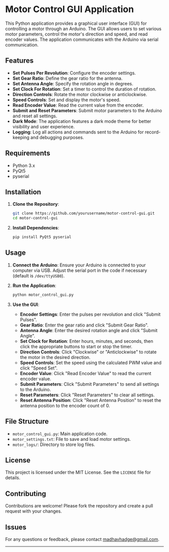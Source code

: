# Motor Control GUI Application

This Python application provides a graphical user interface (GUI) for controlling a motor through an Arduino. 
The GUI allows users to set various motor parameters, control the motor's direction and speed, and read encoder values.
The application communicates with the Arduino via serial communication.

## Features

- **Set Pulses Per Revolution**: Configure the encoder settings.
- **Set Gear Ratio**: Define the gear ratio for the antenna.
- **Set Antenna Angle**: Specify the rotation angle in degrees.
- **Set Clock For Rotation**: Set a timer to control the duration of rotation.
- **Direction Controls**: Rotate the motor clockwise or anticlockwise.
- **Speed Controls**: Set and display the motor's speed.
- **Read Encoder Value**: Read the current value from the encoder.
- **Submit and Reset Parameters**: Submit motor parameters to the Arduino and reset all settings.
- **Dark Mode**: The application features a dark mode theme for better visibility and user experience.
- **Logging**: Log all actions and commands sent to the Arduino for record-keeping and debugging purposes.

## Requirements

- Python 3.x
- PyQt5
- pyserial

## Installation

1. **Clone the Repository**:
    ```bash
    git clone https://github.com/yourusername/motor-control-gui.git
    cd motor-control-gui
    ```

2. **Install Dependencies**:
    ```bash
    pip install PyQt5 pyserial
    ```

## Usage

1. **Connect the Arduino**: Ensure your Arduino is connected to your computer via USB. Adjust the serial port in the code if necessary (default is `/dev/ttyUSB0`).

2. **Run the Application**:
    ```bash
    python motor_control_gui.py
    ```

3. **Use the GUI**:
    - **Encoder Settings**: Enter the pulses per revolution and click "Submit Pulses".
    - **Gear Ratio**: Enter the gear ratio and click "Submit Gear Ratio".
    - **Antenna Angle**: Enter the desired rotation angle and click "Submit Angle".
    - **Set Clock for Rotation**: Enter hours, minutes, and seconds, then click the appropriate buttons to start or stop the timer.
    - **Direction Controls**: Click "Clockwise" or "Anticlockwise" to rotate the motor in the desired direction.
    - **Speed Controls**: Set the speed using the calculated PWM value and click "Speed Set".
    - **Encoder Value**: Click "Read Encoder Value" to read the current encoder value.
    - **Submit Parameters**: Click "Submit Parameters" to send all settings to the Arduino.
    - **Reset Parameters**: Click "Reset Parameters" to clear all settings.
    - **Reset Antenna Position**: Click "Reset Antenna Position" to reset the antenna position to the encoder count of 0.

## File Structure

- `motor_control_gui.py`: Main application code.
- `motor_settings.txt`: File to save and load motor settings.
- `motor_logs/`: Directory to store log files.

## License

This project is licensed under the MIT License. See the `LICENSE` file for details.

## Contributing

Contributions are welcome! Please fork the repository and create a pull request with your changes.

## Issues


For any questions or feedback, please contact madhavhadge@gmail.com.

---
